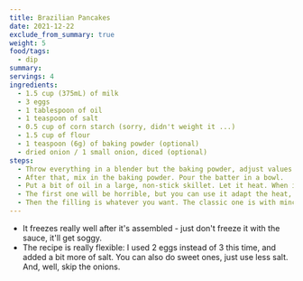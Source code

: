 ```yaml
---
title: Brazilian Pancakes
date: 2021-12-22
exclude_from_summary: true
weight: 5
food/tags:
  - dip
summary:
servings: 4
ingredients:
  - 1.5 cup (375mL) of milk
  - 3 eggs
  - 1 tablespoon of oil
  - 1 teaspoon of salt
  - 0.5 cup of corn starch (sorry, didn't weight it ...)
  - 1.5 cup of flour
  - 1 teaspoon (6g) of baking powder (optional)
  - dried onion / 1 small onion, diced (optional)
steps:
  - Throw everything in a blender but the baking powder, adjust values until you get a batter that slides out of a spatula. It should be liquid, a bit thicker than a crepe batter, but definitely less thick than a pancake batter.
  - After that, mix in the baking powder. Pour the batter in a bowl.
  - Put a bit of oil in a large, non-stick skillet. Let it heat. When it's hot, take the pan out, put a ladle of the batter on it and move it to spread the batter. When the borders start to get a bit golden, flip it.
  - The first one will be horrible, but you can use it adapt the heat, amount of batter, and maybe the salt and thickness.
  - Then the filling is whatever you want. The classic one is with minced meat, but ham and cheese works too. Normally it's served with tomato sauce over it, and you can reheat it in an oven with some cheese.
---
```

- It freezes really well after it's assembled - just don't freeze it with the sauce, it'll get soggy.
- The recipe is really flexible: I used 2 eggs instead of 3 this time, and added a bit more of salt. You can also do sweet ones, just use less salt. And, well, skip the onions.
